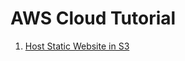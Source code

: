 # AWS Cloud Tutorial

1. [Host Static Website in S3](./S3-Host%static%website/host_static_website_using_s3.md)
